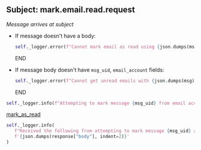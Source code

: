 ## Subject: mark.email.read.request

_Message arrives at subject_

* If message doesn't have a body:
  ```python
  self._logger.error(f"Cannot mark email as read using {json.dumps(msg)}. Must include body in request")
  ```
  END

* If message body doesn't have `msg_uid`, `email_account` fields:
  ```python
  self._logger.error(f"Cannot get unread emails with {json.dumps(msg)}. JSON malformed")
  ```
  END

```python
self._logger.info(f"Attempting to mark message {msg_uid} from email account {email_account} as read")
```

[mark_as_read](../repositories/email_reader_repository/mark_as_read.md)

```python
self._logger.info(
   f"Received the following from attempting to mark message {msg_uid} as read: "
   f'{json.dumps(response["body"], indent=2)}'
)
```

